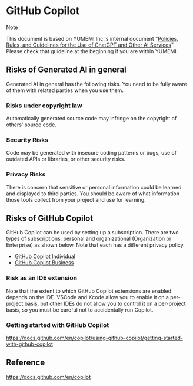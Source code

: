 # GitHub Copilot

> [!NOTE]
> This document is based on YUMEMI Inc.'s internal document "[Policies, Rules, and Guidelines for the Use of ChatGPT and Other AI Services](https://www.notion.so/yumemi/ChatGPT-AI-f951c2e2542e4db5af72386329e23155)".
> Please check that guideline at the beginning if you are within YUMEMI.

## Risks of Generated AI in general

Generated AI in general has the following risks. You need to be fully aware of them with related parties when you use them.

### Risks under copyright law

Automatically generated source code may infringe on the copyright of others' source code.

### Security Risks

Code may be generated with insecure coding patterns or bugs, use of outdated APIs or libraries, or other security risks.

### Privacy Risks

There is concern that sensitive or personal information could be learned and displayed to third parties.
You should be aware of what information those tools collect from your project and use for learning.

## Risks of GitHub Copilot

GitHub Copilot can be used by setting up a subscription.
There are two types of subscriptions: personal and organizational (Organization or Enterprise) as shown below. Note that each has a different privacy policy.

- [GitHub Copilot Individual](https://docs.github.com/en/copilot/overview-of-github-copilot/about-github-copilot-individual)
- [GitHub Copilot Business](https://docs.github.com/en/copilot/overview-of-github-copilot/about-github-copilot-business)

### Risk as an IDE extension

Note that the extent to which GitHub Copilot extensions are enabled depends on the IDE.
VSCode and Xcode allow you to enable it on a per-project basis, but other IDEs do not allow you to control it on a per-project basis, so you must be careful not to accidentally run Copilot.

### Getting started with GitHub Copilot

https://docs.github.com/en/copilot/using-github-copilot/getting-started-with-github-copilot

## Reference

https://docs.github.com/en/copilot
